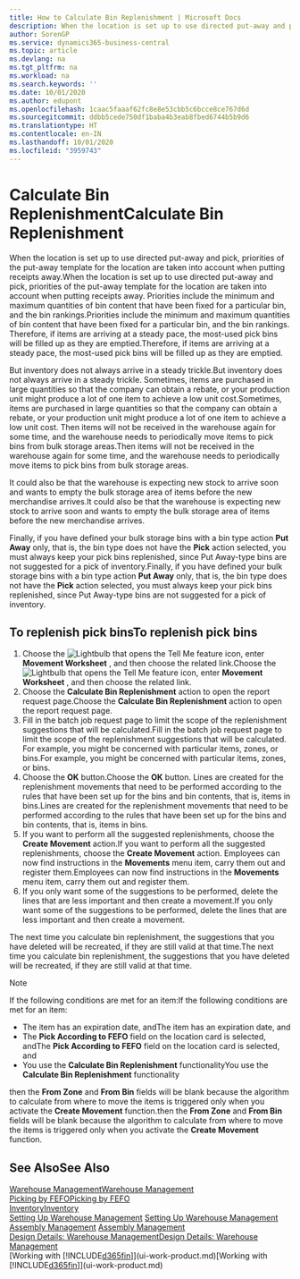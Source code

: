 ```yaml
---
title: How to Calculate Bin Replenishment | Microsoft Docs
description: When the location is set up to use directed put-away and pick, priorities of the put-away template for the location are taken into account when putting receipts away.
author: SorenGP
ms.service: dynamics365-business-central
ms.topic: article
ms.devlang: na
ms.tgt_pltfrm: na
ms.workload: na
ms.search.keywords: ''
ms.date: 10/01/2020
ms.author: edupont
ms.openlocfilehash: 1caac5faaaf62fc8e8e53cbb5c6bcce8ce767d6d
ms.sourcegitcommit: ddbb5cede750df1baba4b3eab8fbed6744b5b9d6
ms.translationtype: HT
ms.contentlocale: en-IN
ms.lasthandoff: 10/01/2020
ms.locfileid: "3959743"
---
```

# <a name="calculate-bin-replenishment"></a><span data-ttu-id="813af-103">Calculate Bin Replenishment</span><span class="sxs-lookup"><span data-stu-id="813af-103">Calculate Bin Replenishment</span></span>
<span data-ttu-id="813af-104">When the location is set up to use directed put-away and pick, priorities of the put-away template for the location are taken into account when putting receipts away.</span><span class="sxs-lookup"><span data-stu-id="813af-104">When the location is set up to use directed put-away and pick, priorities of the put-away template for the location are taken into account when putting receipts away.</span></span> <span data-ttu-id="813af-105">Priorities include the minimum and maximum quantities of bin content that have been fixed for a particular bin, and the bin rankings.</span><span class="sxs-lookup"><span data-stu-id="813af-105">Priorities include the minimum and maximum quantities of bin content that have been fixed for a particular bin, and the bin rankings.</span></span> <span data-ttu-id="813af-106">Therefore, if items are arriving at a steady pace, the most-used pick bins will be filled up as they are emptied.</span><span class="sxs-lookup"><span data-stu-id="813af-106">Therefore, if items are arriving at a steady pace, the most-used pick bins will be filled up as they are emptied.</span></span>  

<span data-ttu-id="813af-107">But inventory does not always arrive in a steady trickle.</span><span class="sxs-lookup"><span data-stu-id="813af-107">But inventory does not always arrive in a steady trickle.</span></span> <span data-ttu-id="813af-108">Sometimes, items are purchased in large quantities so that the company can obtain a rebate, or your production unit might produce a lot of one item to achieve a low unit cost.</span><span class="sxs-lookup"><span data-stu-id="813af-108">Sometimes, items are purchased in large quantities so that the company can obtain a rebate, or your production unit might produce a lot of one item to achieve a low unit cost.</span></span> <span data-ttu-id="813af-109">Then items will not be received in the warehouse again for some time, and the warehouse needs to periodically move items to pick bins from bulk storage areas.</span><span class="sxs-lookup"><span data-stu-id="813af-109">Then items will not be received in the warehouse again for some time, and the warehouse needs to periodically move items to pick bins from bulk storage areas.</span></span>  

<span data-ttu-id="813af-110">It could also be that the warehouse is expecting new stock to arrive soon and wants to empty the bulk storage area of items before the new merchandise arrives.</span><span class="sxs-lookup"><span data-stu-id="813af-110">It could also be that the warehouse is expecting new stock to arrive soon and wants to empty the bulk storage area of items before the new merchandise arrives.</span></span>  

<span data-ttu-id="813af-111">Finally, if you have defined your bulk storage bins with a bin type action **Put Away** only, that is, the bin type does not have the **Pick** action selected, you must always keep your pick bins replenished, since Put Away-type bins are not suggested for a pick of inventory.</span><span class="sxs-lookup"><span data-stu-id="813af-111">Finally, if you have defined your bulk storage bins with a bin type action **Put Away** only, that is, the bin type does not have the **Pick** action selected, you must always keep your pick bins replenished, since Put Away-type bins are not suggested for a pick of inventory.</span></span>  

## <a name="to-replenish-pick-bins"></a><span data-ttu-id="813af-112">To replenish pick bins</span><span class="sxs-lookup"><span data-stu-id="813af-112">To replenish pick bins</span></span>  
1.  <span data-ttu-id="813af-113">Choose the ![Lightbulb that opens the Tell Me feature](media/ui-search/search_small.png "Tell me what you want to do") icon, enter **Movement Worksheet** , and then choose the related link.</span><span class="sxs-lookup"><span data-stu-id="813af-113">Choose the ![Lightbulb that opens the Tell Me feature](media/ui-search/search_small.png "Tell me what you want to do") icon, enter **Movement Worksheet** , and then choose the related link.</span></span>  
2.  <span data-ttu-id="813af-114">Choose the **Calculate Bin Replenishment** action to open the report request page.</span><span class="sxs-lookup"><span data-stu-id="813af-114">Choose the **Calculate Bin Replenishment** action to open the report request page.</span></span>  
3.  <span data-ttu-id="813af-115">Fill in the batch job request page to limit the scope of the replenishment suggestions that will be calculated.</span><span class="sxs-lookup"><span data-stu-id="813af-115">Fill in the batch job request page to limit the scope of the replenishment suggestions that will be calculated.</span></span> <span data-ttu-id="813af-116">For example, you might be concerned with particular items, zones, or bins.</span><span class="sxs-lookup"><span data-stu-id="813af-116">For example, you might be concerned with particular items, zones, or bins.</span></span>  
4.  <span data-ttu-id="813af-117">Choose the **OK** button.</span><span class="sxs-lookup"><span data-stu-id="813af-117">Choose the **OK** button.</span></span> <span data-ttu-id="813af-118">Lines are created for the replenishment movements that need to be performed according to the rules that have been set up for the bins and bin contents, that is, items in bins.</span><span class="sxs-lookup"><span data-stu-id="813af-118">Lines are created for the replenishment movements that need to be performed according to the rules that have been set up for the bins and bin contents, that is, items in bins.</span></span>  
5.  <span data-ttu-id="813af-119">If you want to perform all the suggested replenishments, choose the **Create Movement** action.</span><span class="sxs-lookup"><span data-stu-id="813af-119">If you want to perform all the suggested replenishments, choose the **Create Movement** action.</span></span> <span data-ttu-id="813af-120">Employees can now find instructions in the **Movements** menu item, carry them out and register them.</span><span class="sxs-lookup"><span data-stu-id="813af-120">Employees can now find instructions in the **Movements** menu item, carry them out and register them.</span></span>  
6.  <span data-ttu-id="813af-121">If you only want some of the suggestions to be performed, delete the lines that are less important and then create a movement.</span><span class="sxs-lookup"><span data-stu-id="813af-121">If you only want some of the suggestions to be performed, delete the lines that are less important and then create a movement.</span></span>  

<span data-ttu-id="813af-122">The next time you calculate bin replenishment, the suggestions that you have deleted will be recreated, if they are still valid at that time.</span><span class="sxs-lookup"><span data-stu-id="813af-122">The next time you calculate bin replenishment, the suggestions that you have deleted will be recreated, if they are still valid at that time.</span></span>  

> [!NOTE]  
>  <span data-ttu-id="813af-123">If the following conditions are met for an item:</span><span class="sxs-lookup"><span data-stu-id="813af-123">If the following conditions are met for an item:</span></span>  
>   
>  -   <span data-ttu-id="813af-124">The item has an expiration date, and</span><span class="sxs-lookup"><span data-stu-id="813af-124">The item has an expiration date, and</span></span>  
> -   <span data-ttu-id="813af-125">The **Pick According to FEFO** field on the location card is selected, and</span><span class="sxs-lookup"><span data-stu-id="813af-125">The **Pick According to FEFO** field on the location card is selected, and</span></span>  
> -   <span data-ttu-id="813af-126">You use the **Calculate Bin Replenishment** functionality</span><span class="sxs-lookup"><span data-stu-id="813af-126">You use the **Calculate Bin Replenishment** functionality</span></span>  
>   
>  <span data-ttu-id="813af-127">then the **From Zone** and **From Bin** fields will be blank because the algorithm to calculate from where to move the items is triggered only when you activate the **Create Movement** function.</span><span class="sxs-lookup"><span data-stu-id="813af-127">then the **From Zone** and **From Bin** fields will be blank because the algorithm to calculate from where to move the items is triggered only when you activate the **Create Movement** function.</span></span>  

## <a name="see-also"></a><span data-ttu-id="813af-128">See Also</span><span class="sxs-lookup"><span data-stu-id="813af-128">See Also</span></span>  
[<span data-ttu-id="813af-129">Warehouse Management</span><span class="sxs-lookup"><span data-stu-id="813af-129">Warehouse Management</span></span>](warehouse-manage-warehouse.md)  
[<span data-ttu-id="813af-130">Picking by FEFO</span><span class="sxs-lookup"><span data-stu-id="813af-130">Picking by FEFO</span></span>](warehouse-picking-by-fefo.md)  
[<span data-ttu-id="813af-131">Inventory</span><span class="sxs-lookup"><span data-stu-id="813af-131">Inventory</span></span>](inventory-manage-inventory.md)  
<span data-ttu-id="813af-132">[Setting Up Warehouse Management](warehouse-setup-warehouse.md)   </span><span class="sxs-lookup"><span data-stu-id="813af-132">[Setting Up Warehouse Management](warehouse-setup-warehouse.md)   </span></span>  
<span data-ttu-id="813af-133">[Assembly Management](assembly-assemble-items.md)  </span><span class="sxs-lookup"><span data-stu-id="813af-133">[Assembly Management](assembly-assemble-items.md)  </span></span>  
[<span data-ttu-id="813af-134">Design Details: Warehouse Management</span><span class="sxs-lookup"><span data-stu-id="813af-134">Design Details: Warehouse Management</span></span>](design-details-warehouse-management.md)  
<span data-ttu-id="813af-135">[Working with [!INCLUDE[d365fin](includes/d365fin_md.md)]](ui-work-product.md)</span><span class="sxs-lookup"><span data-stu-id="813af-135">[Working with [!INCLUDE[d365fin](includes/d365fin_md.md)]](ui-work-product.md)</span></span>

